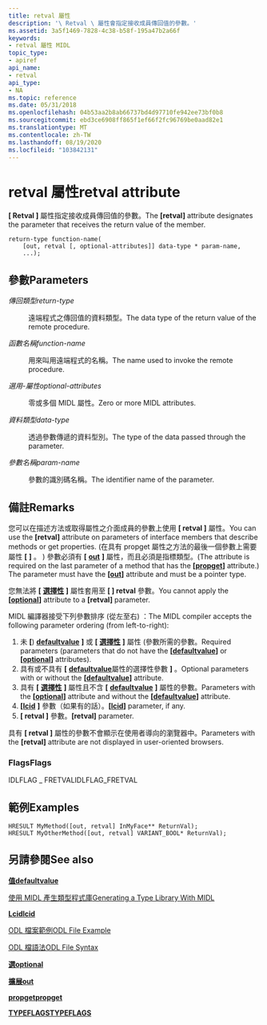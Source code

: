 ```yaml
---
title: retval 屬性
description: '\ Retval \ 屬性會指定接收成員傳回值的參數。'
ms.assetid: 3a5f1469-7828-4c38-b58f-195a47b2a66f
keywords:
- retval 屬性 MIDL
topic_type:
- apiref
api_name:
- retval
api_type:
- NA
ms.topic: reference
ms.date: 05/31/2018
ms.openlocfilehash: 04b53aa2b8ab66737bd4d97710fe942ee73bf0b8
ms.sourcegitcommit: ebd3ce6908ff865f1ef66f2fc96769be0aad82e1
ms.translationtype: MT
ms.contentlocale: zh-TW
ms.lasthandoff: 08/19/2020
ms.locfileid: "103842131"
---
```

# <a name="retval-attribute"></a><span data-ttu-id="4e861-104">retval 屬性</span><span class="sxs-lookup"><span data-stu-id="4e861-104">retval attribute</span></span>

<span data-ttu-id="4e861-105">**\[ Retval \]** 屬性指定接收成員傳回值的參數。</span><span class="sxs-lookup"><span data-stu-id="4e861-105">The **\[retval\]** attribute designates the parameter that receives the return value of the member.</span></span>

``` syntax
return-type function-name(
    [out, retval [, optional-attributes]] data-type * param-name,
    ...);
```

## <a name="parameters"></a><span data-ttu-id="4e861-106">參數</span><span class="sxs-lookup"><span data-stu-id="4e861-106">Parameters</span></span>

<dl> <dt>

<span data-ttu-id="4e861-107">*傳回類型*</span><span class="sxs-lookup"><span data-stu-id="4e861-107">*return-type*</span></span> 
</dt> <dd>

<span data-ttu-id="4e861-108">遠端程式之傳回值的資料類型。</span><span class="sxs-lookup"><span data-stu-id="4e861-108">The data type of the return value of the remote procedure.</span></span>

</dd> <dt>

<span data-ttu-id="4e861-109">*函數名稱*</span><span class="sxs-lookup"><span data-stu-id="4e861-109">*function-name*</span></span> 
</dt> <dd>

<span data-ttu-id="4e861-110">用來叫用遠端程式的名稱。</span><span class="sxs-lookup"><span data-stu-id="4e861-110">The name used to invoke the remote procedure.</span></span>

</dd> <dt>

<span data-ttu-id="4e861-111">*選用-屬性*</span><span class="sxs-lookup"><span data-stu-id="4e861-111">*optional-attributes*</span></span> 
</dt> <dd>

<span data-ttu-id="4e861-112">零或多個 MIDL 屬性。</span><span class="sxs-lookup"><span data-stu-id="4e861-112">Zero or more MIDL attributes.</span></span>

</dd> <dt>

<span data-ttu-id="4e861-113">*資料類型*</span><span class="sxs-lookup"><span data-stu-id="4e861-113">*data-type*</span></span> 
</dt> <dd>

<span data-ttu-id="4e861-114">透過參數傳遞的資料型別。</span><span class="sxs-lookup"><span data-stu-id="4e861-114">The type of the data passed through the parameter.</span></span>

</dd> <dt>

<span data-ttu-id="4e861-115">*參數名稱*</span><span class="sxs-lookup"><span data-stu-id="4e861-115">*param-name*</span></span> 
</dt> <dd>

<span data-ttu-id="4e861-116">參數的識別碼名稱。</span><span class="sxs-lookup"><span data-stu-id="4e861-116">The identifier name of the parameter.</span></span>

</dd> </dl>

## <a name="remarks"></a><span data-ttu-id="4e861-117">備註</span><span class="sxs-lookup"><span data-stu-id="4e861-117">Remarks</span></span>

<span data-ttu-id="4e861-118">您可以在描述方法或取得屬性之介面成員的參數上使用 **\[ retval \]** 屬性。</span><span class="sxs-lookup"><span data-stu-id="4e861-118">You can use the **\[retval\]** attribute on parameters of interface members that describe methods or get properties.</span></span> <span data-ttu-id="4e861-119"> (在具有 propget 屬性之方法的最後一個參數上需要屬性 **\[** [](propget.md) **\]** 。 ) 參數必須有 **\[** [**out**](out-idl.md) **\]** 屬性，而且必須是指標類型。</span><span class="sxs-lookup"><span data-stu-id="4e861-119">(The attribute is required on the last parameter of a method that has the **\[**[**propget**](propget.md)**\]** attribute.) The parameter must have the **\[**[**out**](out-idl.md)**\]** attribute and must be a pointer type.</span></span>

<span data-ttu-id="4e861-120">您無法將 **\[** [**選擇性**](optional.md) **\]** 屬性套用至 **\[ \] retval** 參數。</span><span class="sxs-lookup"><span data-stu-id="4e861-120">You cannot apply the **\[**[**optional**](optional.md)**\]** attribute to a **\[retval\]** parameter.</span></span>

<span data-ttu-id="4e861-121">MIDL 編譯器接受下列參數排序 (從左至右) ：</span><span class="sxs-lookup"><span data-stu-id="4e861-121">The MIDL compiler accepts the following parameter ordering (from left-to-right):</span></span>

1.  <span data-ttu-id="4e861-122">未 **\[**) [**defaultvalue**](defaultvalue.md) **\]** 或 **\[** [**選擇性**](optional.md) **\]** 屬性 (參數所需的參數。</span><span class="sxs-lookup"><span data-stu-id="4e861-122">Required parameters (parameters that do not have the **\[**[**defaultvalue**](defaultvalue.md)**\]** or **\[**[**optional**](optional.md)**\]** attributes).</span></span>
2.  <span data-ttu-id="4e861-123">具有或不具有 **\[** [**defaultvalue**](defaultvalue.md)屬性的選擇性參數 **\]** 。</span><span class="sxs-lookup"><span data-stu-id="4e861-123">Optional parameters with or without the **\[**[**defaultvalue**](defaultvalue.md)**\]** attribute.</span></span>
3.  <span data-ttu-id="4e861-124">具有 **\[** [**選擇性**](optional.md) **\]** 屬性且不含 **\[** [**defaultvalue**](defaultvalue.md) **\]** 屬性的參數。</span><span class="sxs-lookup"><span data-stu-id="4e861-124">Parameters with the **\[**[**optional**](optional.md)**\]** attribute and without the **\[**[**defaultvalue**](defaultvalue.md)**\]** attribute.</span></span>
4.  <span data-ttu-id="4e861-125">**\[**[**lcid**](lcid.md) **\]** 參數（如果有的話）。</span><span class="sxs-lookup"><span data-stu-id="4e861-125">**\[**[**lcid**](lcid.md)**\]** parameter, if any.</span></span>
5.  <span data-ttu-id="4e861-126">**\[ retval \]** 參數。</span><span class="sxs-lookup"><span data-stu-id="4e861-126">**\[retval\]** parameter.</span></span>

<span data-ttu-id="4e861-127">具有 **\[ retval \]** 屬性的參數不會顯示在使用者導向的瀏覽器中。</span><span class="sxs-lookup"><span data-stu-id="4e861-127">Parameters with the **\[retval\]** attribute are not displayed in user-oriented browsers.</span></span>

### <a name="flags"></a><span data-ttu-id="4e861-128">Flags</span><span class="sxs-lookup"><span data-stu-id="4e861-128">Flags</span></span>

<span data-ttu-id="4e861-129">IDLFLAG \_ FRETVAL</span><span class="sxs-lookup"><span data-stu-id="4e861-129">IDLFLAG\_FRETVAL</span></span>

## <a name="examples"></a><span data-ttu-id="4e861-130">範例</span><span class="sxs-lookup"><span data-stu-id="4e861-130">Examples</span></span>

``` syntax
HRESULT MyMethod([out, retval] InMyFace** ReturnVal);
HRESULT MyOtherMethod([out, retval] VARIANT_BOOL* ReturnVal);
```

## <a name="see-also"></a><span data-ttu-id="4e861-131">另請參閱</span><span class="sxs-lookup"><span data-stu-id="4e861-131">See also</span></span>

<dl> <dt>

[<span data-ttu-id="4e861-132">**值**</span><span class="sxs-lookup"><span data-stu-id="4e861-132">**defaultvalue**</span></span>](defaultvalue.md)
</dt> <dt>

[<span data-ttu-id="4e861-133">使用 MIDL 產生類型程式庫</span><span class="sxs-lookup"><span data-stu-id="4e861-133">Generating a Type Library With MIDL</span></span>](generating-a-type-library-with-midl-2.md)
</dt> <dt>

[<span data-ttu-id="4e861-134">**Lcid**</span><span class="sxs-lookup"><span data-stu-id="4e861-134">**lcid**</span></span>](lcid.md)
</dt> <dt>

[<span data-ttu-id="4e861-135">ODL 檔案範例</span><span class="sxs-lookup"><span data-stu-id="4e861-135">ODL File Example</span></span>](/previous-versions/windows/desktop/automat/odl-file-example)
</dt> <dt>

[<span data-ttu-id="4e861-136">ODL 檔語法</span><span class="sxs-lookup"><span data-stu-id="4e861-136">ODL File Syntax</span></span>](/previous-versions/windows/desktop/automat/odl-file-syntax)
</dt> <dt>

[<span data-ttu-id="4e861-137">**選**</span><span class="sxs-lookup"><span data-stu-id="4e861-137">**optional**</span></span>](optional.md)
</dt> <dt>

[<span data-ttu-id="4e861-138">**擴展**</span><span class="sxs-lookup"><span data-stu-id="4e861-138">**out**</span></span>](out-idl.md)
</dt> <dt>

[<span data-ttu-id="4e861-139">**propget**</span><span class="sxs-lookup"><span data-stu-id="4e861-139">**propget**</span></span>](propget.md)
</dt> <dt>

[<span data-ttu-id="4e861-140">**TYPEFLAGS**</span><span class="sxs-lookup"><span data-stu-id="4e861-140">**TYPEFLAGS**</span></span>](/windows/win32/api/oaidl/ne-oaidl-typeflags)
</dt> </dl>

 

 